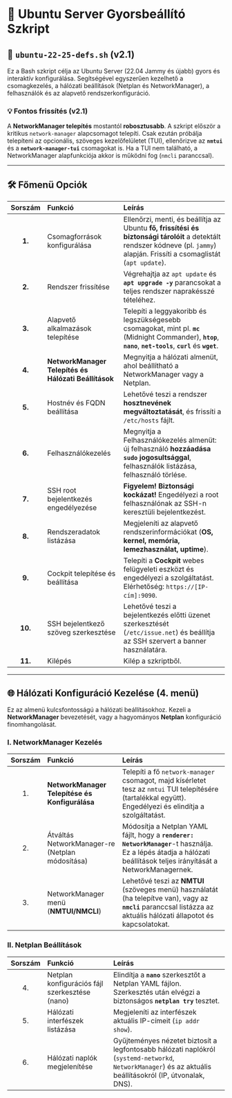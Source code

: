 # 🚀 Ubuntu Server Gyorsbeállító Szkript

## 📜 `ubuntu-22-25-defs.sh` (v2.1)

Ez a Bash szkript célja az Ubuntu Server (22.04 Jammy és újabb) gyors és interaktív konfigurálása. Segítségével egyszerűen kezelhető a csomagkezelés, a hálózati beállítások (Netplan és NetworkManager), a felhasználók és az alapvető rendszerkonfiguráció.

### 💡 Fontos frissítés (v2.1)

A **NetworkManager telepítés** mostantól **robosztusabb**. A szkript először a kritikus `network-manager` alapcsomagot telepíti. Csak ezután próbálja telepíteni az opcionális, szöveges kezelőfelületet (TUI), ellenőrizve az **`nmtui`** és a **`network-manager-tui`** csomagokat is. Ha a TUI nem található, a NetworkManager alapfunkciója akkor is működni fog (`nmcli` paranccsal).

---

## 🛠️ Főmenü Opciók

| Sorszám | Funkció | Leírás |
| :---: | :--- | :--- |
| **1.** | Csomagforrások konfigurálása | Ellenőrzi, menti, és beállítja az Ubuntu **fő, frissítési és biztonsági tárolóit** a detektált rendszer kódneve (pl. `jammy`) alapján. Frissíti a csomaglistát (`apt update`). |
| **2.** | Rendszer frissítése | Végrehajtja az `apt update` és **`apt upgrade -y`** parancsokat a teljes rendszer naprakésszé tételéhez. |
| **3.** | Alapvető alkalmazások telepítése | Telepíti a leggyakoribb és legszükségesebb csomagokat, mint pl. **`mc`** (Midnight Commander), **`htop`**, **`nano`**, **`net-tools`**, **`curl`** és **`wget`**. |
| **4.** | **NetworkManager Telepítés és Hálózati Beállítások** | Megnyitja a hálózati almenüt, ahol beállítható a NetworkManager vagy a Netplan. |
| **5.** | Hostnév és FQDN beállítása | Lehetővé teszi a rendszer **hosztnevének megváltoztatását**, és frissíti a `/etc/hosts` fájlt. |
| **6.** | Felhasználókezelés | Megnyitja a Felhasználókezelés almenüt: új felhasználó **hozzáadása `sudo` jogosultsággal**, felhasználók listázása, felhasználó törlése. |
| **7.** | SSH root bejelentkezés engedélyezése | **Figyelem! Biztonsági kockázat!** Engedélyezi a root felhasználónak az SSH-n keresztüli bejelentkezést. |
| **8.** | Rendszeradatok listázása | Megjeleníti az alapvető rendszerinformációkat (**OS, kernel, memória, lemezhasználat, uptime**). |
| **9.** | Cockpit telepítése és beállítása | Telepíti a **Cockpit** webes felügyeleti eszközt és engedélyezi a szolgáltatást. Elérhetőség: `https://[IP-cím]:9090`. |
| **10.**| SSH bejelentkező szöveg szerkesztése | Lehetővé teszi a bejelentkezés előtti üzenet szerkesztését (`/etc/issue.net`) és beállítja az SSH szervert a banner használatára. |
| **11.**| Kilépés | Kilép a szkriptből. |

---

## 🌐 Hálózati Konfiguráció Kezelése (4. menü)

Ez az almenü kulcsfontosságú a hálózati beállításokhoz. Kezeli a **NetworkManager** bevezetését, vagy a hagyományos **Netplan** konfiguráció finomhangolását.

### I. NetworkManager Kezelés

| Sorszám | Funkció | Leírás |
| :---: | :--- | :--- |
| 1. | **NetworkManager Telepítése és Konfigurálása** | Telepíti a fő `network-manager` csomagot, majd kísérletet tesz az `nmtui` TUI telepítésére (tartalékkal együtt). Engedélyezi és elindítja a szolgáltatást. |
| 2. | Átváltás NetworkManager-re (Netplan módosítása) | Módosítja a Netplan YAML fájlt, hogy a **`renderer: NetworkManager`**-t használja. Ez a lépés átadja a hálózati beállítások teljes irányítását a NetworkManagernek. |
| 3. | NetworkManager menü (**NMTUI/NMCLI**) | Lehetővé teszi az **NMTUI** (szöveges menü) használatát (ha telepítve van), vagy az **`nmcli`** paranccsal listázza az aktuális hálózati állapotot és kapcsolatokat. |

### II. Netplan Beállítások

| Sorszám | Funkció | Leírás |
| :---: | :--- | :--- |
| 4. | Netplan konfigurációs fájl szerkesztése (nano) | Elindítja a **`nano`** szerkesztőt a Netplan YAML fájlon. Szerkesztés után elvégzi a biztonságos **`netplan try`** tesztet. |
| 5. | Hálózati interfészek listázása | Megjeleníti az interfészek aktuális IP-címeit (`ip addr show`). |
| 6. | Hálózati naplók megjelenítése | Gyűjteményes nézetet biztosít a legfontosabb hálózati naplókról (`systemd-networkd`, `NetworkManager`) és az aktuális beállításokról (IP, útvonalak, DNS). |
